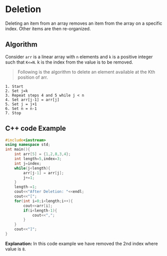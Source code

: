 # Deletion

Deleting an item from an array removes an item from the array on a specific index. Other items are then re-organized.

## Algorithm

Consider `arr` is a linear array with `n` elements and `k` is a positive integer such that `K<=N`. k is the index from the value is to be removed.

> Following is the algorithm to delete an element available at the Kth position of arr.

``` pseudo
1. Start
2. Set j=k
3. Repeat steps 4 and 5 while j < n
4. Set arr[j-1] = arr[j]
5. Set j = j+1
6. Set n = n-1
7. Stop
```

## C++ code Example

```cpp
#include<iostream>
using namespace std;
int main(){
    int arr[5] = {1,2,8,3,4};
    int length=5,index=3;
    int j=index;
    while(j<length){
        arr[j-1] = arr[j];
        j+=1;
    }
    length-=1;
    cout<<"After Deletion: "<<endl;
    cout<<"[";
    for(int i=0;i<length;i++){
        cout<<arr[i];
        if(i<length-1){
            cout<<",";
        }
    }
    cout<<"]";
}

```

**Explanation:** In this code example we have removed the 2nd index where value is `8`.
